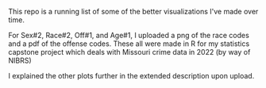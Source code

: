 This repo is a running list of some of the better visualizations I've made over time. 

For Sex#2, Race#2, Off#1, and Age#1, I uploaded a png of the race codes and a pdf of the offense codes. These all were made in R for my statistics capstone project which deals with Missouri crime data in 2022 (by way of NIBRS)

I explained the other plots further in the extended description upon upload. 
